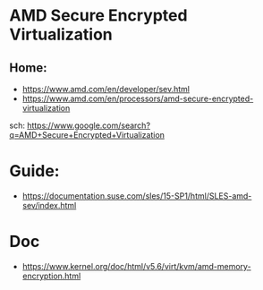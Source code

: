 # AMD Secure Encrypted Virtualization
## Home:
- https://www.amd.com/en/developer/sev.html
- https://www.amd.com/en/processors/amd-secure-encrypted-virtualization

sch: https://www.google.com/search?q=AMD+Secure+Encrypted+Virtualization

# Guide:
- https://documentation.suse.com/sles/15-SP1/html/SLES-amd-sev/index.html

# Doc
- https://www.kernel.org/doc/html/v5.6/virt/kvm/amd-memory-encryption.html
